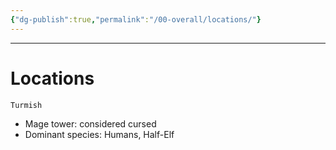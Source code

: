```yaml
---
{"dg-publish":true,"permalink":"/00-overall/locations/"}
---
```


---
# Locations
`Turmish`
- Mage tower: considered cursed
- Dominant species: Humans, Half-Elf